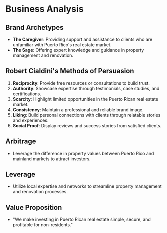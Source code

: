 # Business Analysis

## Brand Archetypes
- **The Caregiver**: Providing support and assistance to clients who are unfamiliar with Puerto Rico's real estate market.
- **The Sage**: Offering expert knowledge and guidance in property management and renovation.

## Robert Cialdini's Methods of Persuasion
1. **Reciprocity**: Provide free resources or consultations to build trust.
2. **Authority**: Showcase expertise through testimonials, case studies, and certifications.
3. **Scarcity**: Highlight limited opportunities in the Puerto Rican real estate market.
4. **Consistency**: Maintain a professional and reliable brand image.
5. **Liking**: Build personal connections with clients through relatable stories and experiences.
6. **Social Proof**: Display reviews and success stories from satisfied clients.

## Arbitrage
- Leverage the difference in property values between Puerto Rico and mainland markets to attract investors.

## Leverage
- Utilize local expertise and networks to streamline property management and renovation processes.

## Value Proposition
- "We make investing in Puerto Rican real estate simple, secure, and profitable for non-residents."
